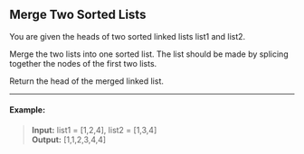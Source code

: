 ## Merge Two Sorted Lists

You are given the heads of two sorted linked lists list1 and list2.

Merge the two lists into one sorted list. The list should be made by splicing together the nodes of the first two lists.

Return the head of the merged linked list.

---

#### Example:
> **Input:** list1 = [1,2,4], list2 = [1,3,4]<br>
> **Output:** [1,1,2,3,4,4]
